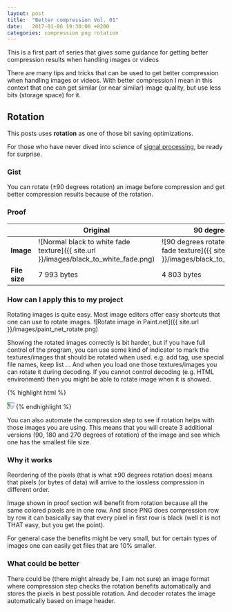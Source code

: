 ```yaml
---
layout: post
title:  "Better compression Vol. 01"
date:   2017-01-06 19:30:00 +0200
categories: compression png rotation
---
```

This is a first part of series that gives some guidance for getting better compression results when handling images or videos

There are many tips and tricks that can be used to get better compression when handling images or videos. With better compression I mean in this context that one can get similar (or near similar) image quality, but use less bits (storage space) for it.

## Rotation

This posts uses **rotation** as one of those bit saving optimizations. 

For those who have never dived into science of [signal processing](https://en.wikipedia.org/wiki/Signal_processing), be ready for surprise.

### Gist
You can rotate (±90 degrees rotation) an image before compression and get better compression results because of the rotation.

### Proof

|      | Original       | 90 degrees rotated |
|---------------|---------------|---------------|
| **Image** | ![Normal black to white fade texture]({{ site.url }}/images/black_to_white_fade.png) | ![90 degrees rotated black to white fade texture]({{ site.url }}/images/black_to_white_fade_90.png) |
| **File size** | 7 993 bytes | 4 803 bytes |

### How can I apply this to my project
Rotating images is quite easy. Most image editors offer easy shortcuts that one can use to rotate images.
![Rotate image in Paint.net]({{ site.url }}/images/paint_net_rotate.png)

Showing the rotated images correctly is bit harder, but if you have full control of the program, you can use some kind of indicator to mark the textures/images that should be rotated when used. e.g. add tag, use special file names, keep list ... And when you load one those textures/images you can rotate it during decoding. If you cannot control decoding (e.g. HTML environment) then you might be able to rotate image when it is showed. 

{% highlight html %}
<!--Rotate image 90 degrees-->
<img src="image_that_needs_rotation.png" style="transform: rotate(90deg);">
{% endhighlight %}

You can also automate the compression step to see if rotation helps with those images you are using. This means that you will create 3 additional versions (90, 180 and 270 degrees of rotation) of the image and see which one has the smallest file size.

### Why it works
Reordering of the pixels (that is what ±90 degrees rotation does) means that pixels (or bytes of data) will arrive to the lossless compression in different order. 

Image shown in proof section will benefit from rotation because all the same colored pixels are in one row. And since PNG does compression row by row it can basically say that every pixel in first row is black (well it is not THAT easy, but you get the point).

For general case the benefits might be very small, but for certain types of images one can easily get files that are 10% smaller.

### What could be better
There could be (there might already be, I am not sure) an image format where compression step checks the rotation benefits automatically and stores the pixels in best possible rotation. And decoder rotates the image automatically based on image header.
